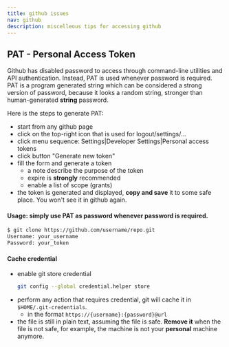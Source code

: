 ```yaml
---
title: github issues
nav: github
description: miscelleous tips for accessing github
---
```


## PAT - Personal Access Token

Github has disabled password to access through command-line utilities and API authentication.
Instead, PAT is used whenever password is required.
PAT is a program generated string which can be considered a strong version of password,
because it looks a random string, stronger than human-generated __string__ password.

Here is the steps to generate PAT:

* start from any github page
* click on the top-right icon that is used for logout/settings/...
* click menu sequence: Settings|Developer Settings|Personal access tokens
* click button "Generate new token"
* fill the form and generate a token
  * a note describe the purpose of the token
  * expire is **strongly** recommended
  * enable a list of scope (grants)
* the token is generated and displayed, **copy and save** it to some safe place. You won't see it in github again.

#### Usage: simply use PAT as password whenever password is required.
```sh
$ git clone https://github.com/username/repo.git
Username: your_username
Password: your_token
```

#### Cache credential

* enable git store credential
  ```sh
  git config --global credential.helper store
  ```
* perform any action that requires credential, git will cache it in ``$HOME/.git-credentials``.
  * in the format ``https://{username}:{password}@url``
* the file is still in plain text, assuming the file is safe. **Remove it** when the file is not safe, for example, the machine is not your **personal** machine anymore.



